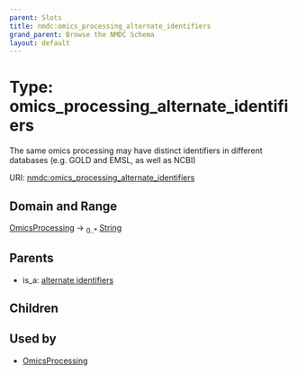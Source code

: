 ```yaml
---
parent: Slots
title: nmdc:omics_processing_alternate_identifiers
grand_parent: Browse the NMDC Schema
layout: default
---
```


# Type: omics_processing_alternate_identifiers


The same omics processing may have distinct identifiers in different databases (e.g. GOLD and EMSL, as well as NCBI)

URI: [nmdc:omics_processing_alternate_identifiers](https://microbiomedata/meta/omics_processing_alternate_identifiers)

## Domain and Range

[OmicsProcessing](OmicsProcessing.md) ->  <sub>0..*</sub> [String](types/String.md)

## Parents

 *  is_a: [alternate identifiers](alternate_identifiers.md)

## Children


## Used by

 * [OmicsProcessing](OmicsProcessing.md)
